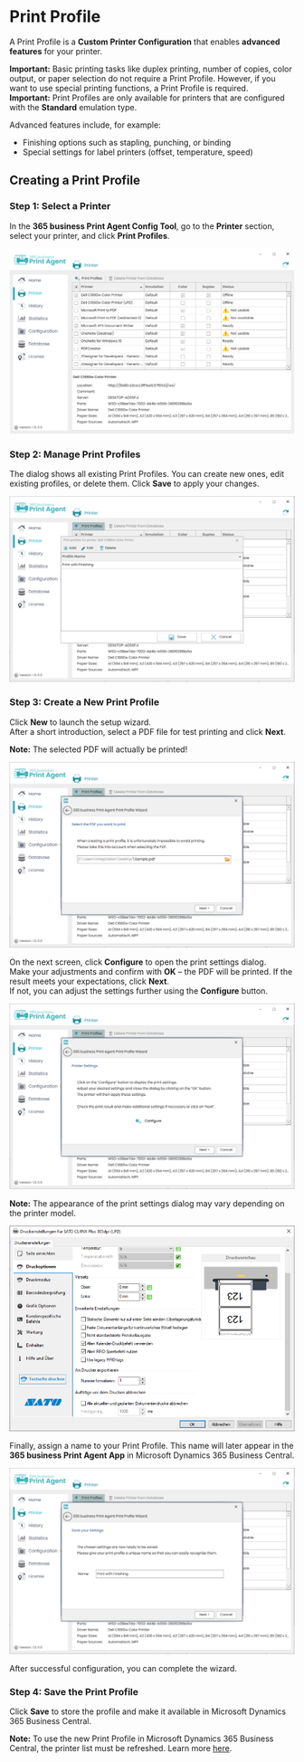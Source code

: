 # Print Profile

A Print Profile is a **Custom Printer Configuration** that enables **advanced features** for your printer.


<div class="alert alert-notice">
    <i class="fa-light fa-hand-point-up fa-lg"></i> <strong>Important:</strong>
	Basic printing tasks like duplex printing, number of copies, color output, or paper selection do not require a Print Profile. However, if you want to use special printing functions, a Print Profile is required.
</div>

<div class="alert alert-notice">
    <i class="fa-light fa-hand-point-up fa-lg"></i> <strong>Important:</strong>
	Print Profiles are only available for printers that are configured with the <b>Standard</b> emulation type.
</div>

Advanced features include, for example:
* Finishing options such as stapling, punching, or binding
* Special settings for label printers (offset, temperature, speed)


## Creating a Print Profile

### Step 1: Select a Printer

In the **365 business Print Agent Config Tool**, go to the **Printer** section, select your printer, and click **Print Profiles**.

![Print Profile Management](/assets/images/365-business-print-agent/config-tool/Printer_en.PNG) 

### Step 2: Manage Print Profiles

The dialog shows all existing Print Profiles. You can create new ones, edit existing profiles, or delete them. Click **Save** to apply your changes.

![Print Profile Overview](/assets/images/365-business-print-agent/config-tool/PrintProfileOverview_en.PNG) 

### Step 3: Create a New Print Profile

Click **New** to launch the setup wizard.  
After a short introduction, select a PDF file for test printing and click **Next**.

<div class="alert alert-info">
    <i class="fa-duotone fa-thin fa-lightbulb fa-lg"></i> <strong>Note:</strong>
	The selected PDF will actually be printed!
</div>

![Wizard-1](/assets/images/365-business-print-agent/config-tool/PrintProfileWizard2_en.PNG)

On the next screen, click **Configure** to open the print settings dialog.  
Make your adjustments and confirm with **OK** – the PDF will be printed. If the result meets your expectations, click **Next**.<br>
If not, you can adjust the settings further using the **Configure** button.

![Wizard-2](/assets/images/365-business-print-agent/config-tool/PrintProfileWizard3_en.PNG) 

<div class="alert alert-info">
    <i class="fa-duotone fa-thin fa-lightbulb fa-lg"></i> <strong>Note:</strong>
	The appearance of the print settings dialog may vary depending on the printer model.
</div>

![Druckeinstellungen-SATO](/assets/images/365-business-print-agent/config-tool/sato_Druckeinstellungen.PNG) 

Finally, assign a name to your Print Profile. This name will later appear in the **365 business Print Agent App** in Microsoft Dynamics 365 Business Central.

![Wizard-3](/assets/images/365-business-print-agent/config-tool/PrintProfileWizard4_en.PNG) 

After successful configuration, you can complete the wizard.

### Step 4: Save the Print Profile

Click **Save** to store the profile and make it available in Microsoft Dynamics 365 Business Central.

<div class="alert alert-info">
    <i class="fa-duotone fa-thin fa-lightbulb fa-lg"></i> <strong>Note:</strong>
	To use the new Print Profile in Microsoft Dynamics 365 Business Central, the printer list must be refreshed. Learn more <a href="printer-configuration.md">here</a>.
</div><br/>